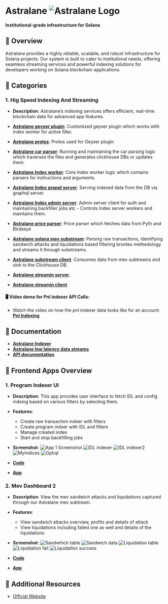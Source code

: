 # **Astralane** ![Astralane Logo](./logo.png)

**Institutional-grade infrastructure for Solana**


## 🚀 Overview

Astralane provides a highly reliable, scalable, and robust infrastructure for Solana projects. Our system is built to cater to institutional needs, offering seamless streaming services and powerful indexing solutions for developers working on Solana blockchain applications.


## 📂 Categories

### 1. **Hig Speed Indexing And Streaming**
- **Description**: Astralane’s indexing services offers efficient, real-time blockchain data for advanced app features.
  
- [**Astralane geyser plugin**](./indexing//astralane-gayser-plugin/): Customized geyser plugin which works with index worker for active filler.
- [**Astralane protos**](./indexing/astralane-protos/): Protos used for Geyser plugin 
- [**Astralane car parser**](./indexing/astralane-carparser/): Running and maintaining the car parsing logic which traverses the files and generates clickhouse DBs or updates them.
- [**Astralane Index worker**](./indexing//astralane-index-worker/): Core Index worker logic which contains parsers for instructions and arguments.
- [**Astralane Index grapql server**](./indexing/astralane-index-graphql-server/): Serving indexed data from the DB via graphql server.
- [**Astralane Index admin server**](./indexing/astralane-admin-server-js/): Admin server client for auth and maintaining backfiller jobs etc - Controls Index server workers and maintains them.
- [**Astralane price parser**](./indexing/astralane-price-parser/): Price parser which fetches data from Pyth and Birdseye
- [**Astralane solana mev substream**](./indexing/solana-mev-substream/): Parsing raw transactions, identifying sandwich attacks and liquidations based filtering brontes methedology and streams it through substreams.
- [**Astralane substream client**](./indexing/substream-client/): Consumes data from mev subtreams and sink to the Clickhouse DB.
- [**Astralane streamin server**](./indexing/astralane-streaming-server/).
- [**Astralane streamin client**](./indexing/astralane-streaming-client/).


#### 🖥️ **Video demo for Pnl indexer API Calls**:
- Watch the video on how the pnl indexer data looks like for an account: [**Pnl Indexing**](https://drive.google.com/file/d/1xJ82ZDAxBcRbUWk-oGq0iulj6VHm3BS1/view)


## 📄 Documentation
- [**Astralane Indexer**](https://www.notion.so/audacelabs/Astralane-Indexer-Public-Docs-d506444ec9c24c3086e740743cda5df6)
- [**Astralane low latency data streams**](https://www.notion.so/audacelabs/Astralane-Low-Latency-Data-Streams-bcb94914ab45467abe9f5d31405f2379)
- [**API documentation**](http://198.244.253.172:3002/api-docs)


## 📱 Frontend Apps Overview

### 1. **Program Indexer UI**
- **Description**: This app provides user interface to fetch IDL and config indxing based on various filters by selecting them.
- **Features**:
  - Create raw transaction indxer with filters
  - Create program indxer with IDL and filters
  - Manage created index
  - Start and stop backfilling jobs
- **Screenshot**:
  ![App 1 Screenshot](./screenshots/program-indexer-1.png)
  ![IDL indexer](./screenshots/idl-indexer-1.png)
  ![IDL indexer2](./screenshots/idl-indexer-2.png)
  ![MyIndices](./screenshots/my-index.png)
  ![Gphql](./screenshots/gpqhl.png)

 - [**Code**](./indexing/frontend/astralane-streaming-fe/)
 - [**App**](https://a4.astralane.io/) 

### 2. **Mev Dashboard 2**
- **Description**: View the mev sandwich attacks and liquidations captured through our Astralane mev subtream.
- **Features**:
  - View sandwich attacks overview, profits and details of attack
  - View liquidations including failed one as well and details of the liquidations
- **Screenshot**:
  ![Sandwhich table](./screenshots/sandwiches_table.png)
  ![Sandwich data](./screenshots/sandwich_data.png)
  ![Liquidation table](./screenshots/liquidation_table.png)
  ![Liquidation fail](./screenshots/liquidation_fail.png)
  ![Liquidation success](./screenshots/liquidation_success.png)

 - [**Code**](./indexing/frontend/mev-indexer-ui/)
 - [**App**](https://a4.astralane.io/mev) 


## 🔗 Additional Resources
- [Official Website](https://www.astralane.io/)

